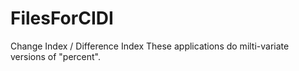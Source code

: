 # FilesForCIDI
Change Index / Difference Index
These applications do milti-variate versions of "percent".
